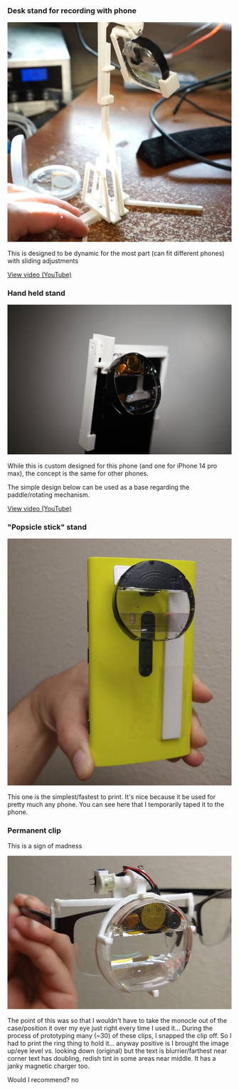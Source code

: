 ### Desk stand for recording with phone

<img src="./images/desk-stand.jpg"/>

This is designed to be dynamic for the most part (can fit different phones) with sliding adjustments

<a href="https://www.youtube.com/watch?v=oRKQFbEJR7w">View video (YouTube)</a>

### Hand held stand

<img src="./images/phone-stand-moto-g-stylus.jpg"/>

While this is custom designed for this phone (and one for iPhone 14 pro max), the concept is the same for other phones.

The simple design below can be used as a base regarding the paddle/rotating mechanism.

<a href="https://www.youtube.com/watch?v=hVtDwkcApw0">View video (YouTube)</a>

### "Popsicle stick" stand

<img src="./images/popsicle-stand.JPG"/>

This one is the simplest/fastest to print. It's nice because it be used for pretty much any phone. You can see here that I temporarily taped it to the phone.

### Permanent clip

This is a sign of madness

<img src="./images/permanent-clip.JPG"/>

The point of this was so that I wouldn't have to take the monocle out of the case/position it over my eye just right every time I used it... During the process of prototyping many (~30) of these clips, I snapped the clip off. So I had to print the ring thing to hold it... anyway positive is I brought the image up/eye level vs. looking down (original) but the text is blurrier/farthest near corner text has doubling, redish tint in some areas near middle. It has a janky magnetic charger too.

Would I recommend? no
